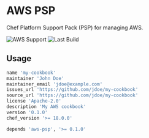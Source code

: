 # AWS PSP

Chef Platform Support Pack (PSP) for managing AWS.

![AWS Support](https://img.shields.io/badge/AWS%20Resources-545-orange)
![Last Build](https://img.shields.io/badge/Last%20build-20220917-grey)

## Usage

```ruby
name 'my-cookbook'
maintainer 'John Doe'
maintainer_email 'jdoe@example.com'
issues_url 'https://github.com/jdoe/my-cookbook'
source_url 'https://github.com/jdoe/my-cookbook'
license 'Apache-2.0'
description 'My AWS cookbook'
version '0.1.0'
chef_version '>= 18.0.0'

depends 'aws-psp', '>= 0.1.0'
```
